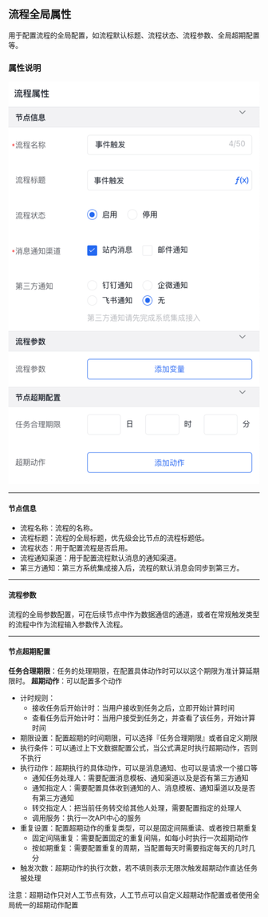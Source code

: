 ## 流程全局属性

用于配置流程的全局配置，如流程默认标题、流程状态、流程参数、全局超期配置等。

### 属性说明
![image.png](/img/BPM引擎/流程设计/节点描述/flow-global.png)

---

#### 节点信息

- 流程名称：流程的名称。
- 流程标题：流程的全局标题，优先级会比节点的流程标题低。
- 流程状态：用于配置流程是否启用。
- 流程通知渠道：用于配置流程默认消息的通知渠道。
- 第三方通知：第三方系统集成接入后，流程的默认消息会同步到第三方。

---

#### 流程参数

流程的全局参数配置，可在后续节点中作为数据通信的通道，或者在常规触发类型的流程中作为流程输入参数传入流程。

---

#### 节点超期配置
**任务合理期限**：任务的处理期限，在配置具体动作时可以以这个期限为准计算延期限时。
**超期动作**：可以配置多个动作
- 计时规则：
  - 接收任务后开始计时：当用户接收到任务之后，立即开始计算时间
  - 查看任务后开始计时：当用户接受到任务之，并查看了该任务，开始计算时间
- 期限设置：配置超期的时间期限，可以选择『任务合理期限』或者自定义期限
- 执行条件：可以通过上下文数据配置公式，当公式满足时执行超期动作，否则不执行
- 执行动作：超期执行的具体动作，可以是消息通知、也可以是请求一个接口等
  - 通知任务处理人：需要配置消息模板、通知渠道以及是否有第三方通知
  - 通知指定人：需要配置具体收到通知的人、消息模板、通知渠道以及是否有第三方通知
  - 转交指定人：把当前任务转交给其他人处理，需要配置指定的处理人
  - 调用服务：执行一次API中心的服务
- 重复设置：配置超期动作的重复类型，可以是固定间隔重读、或者按日期重复
  - 固定间隔重复：需要配置固定的重复间隔，如每小时执行一次超期动作
  - 按如期重复：需要配置重复的周期，当配置每天时需要指定每天的几时几分
- 触发次数：超期动作的执行次数，若不填则表示无限次触发超期动作直达任务被处理

注意：超期动作只对人工节点有效，人工节点可以自定义超期动作配置或者使用全局统一的超期动作配置